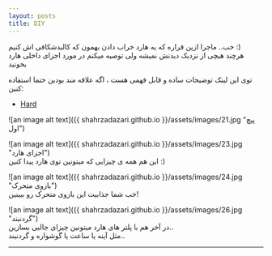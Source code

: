 ```yaml
---
layout: posts
title: DIY  
---
```


خب.. ماجرا ازین قراره که یه هارد خراب دادن بهمون که کالبدشکافی اش کنیم :)  
هرچند هیچی از نزدیک دیدنش نمیشه ولی توصیه میکنم در مورد اجزای داخلی هارد بخونید  

توی این لینک توضیحات ساده و قابل فهمی هست ، اگه علاقه مند بودین حتما استفاده کنین:
* [Hard](http://www.elmefarda.com/%D9%82%D8%B7%D8%B9%D8%A7%D8%AA-%D8%AF%D8%A7%D8%AE%D9%84%DB%8C-%D9%87%D8%A7%D8%B1%D8%AF/)  
  
  

![an image alt text]({{ shahrzadazari.github.io }}/assets/images/21.jpg "پیچ اول")  
    
 
    
![an image alt text]({{ shahrzadazari.github.io }}/assets/images/23.jpg "اجزای هارد")  
این هم همه ی چیزایی که میتونین توی هارد پیدا کنین :)  
   
 
   
   
![an image alt text]({{ shahrzadazari.github.io }}/assets/images/24.jpg "بازوی متحرک")  
خب شما جذابیت این بازوی متحرک رو ببینین!
  
   
   
  
![an image alt text]({{ shahrzadazari.github.io }}/assets/images/26.jpg "گردنبند")  
در آخر هم با پلتر های هارد میتونین چیزای جالبی بسازین..  
مثل آینه یا ساعت یا گوشواره و گردنبند..
  
   
  

---

